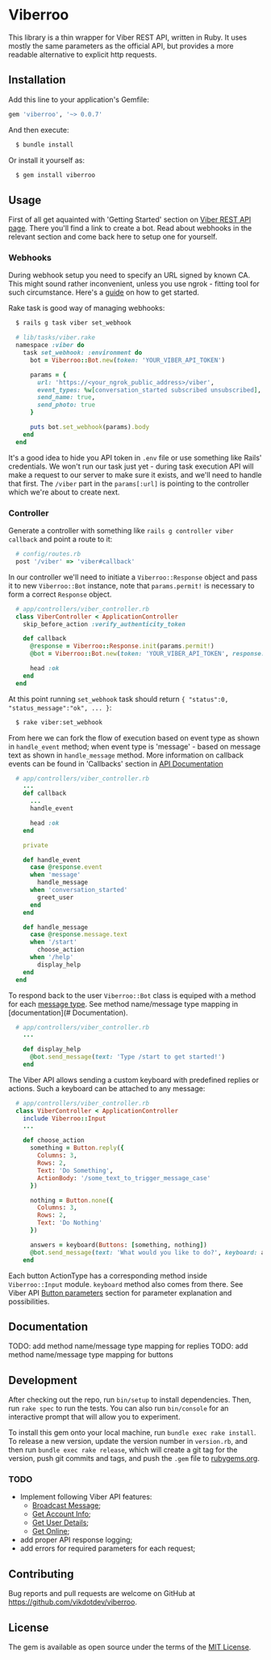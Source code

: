 # Viberroo
This library is a thin wrapper for Viber REST API, written in Ruby. It uses mostly the same parameters as the official API, but provides a more readable alternative to explicit http requests.

## Installation
Add this line to your application's Gemfile:

```ruby
gem 'viberroo', '~> 0.0.7'
```

And then execute:
```bash
  $ bundle install
```

Or install it yourself as:
```bash
  $ gem install viberroo
```

## Usage
First of all get aquainted with 'Getting Started' section on [Viber REST API page](https://developers.viber.com/docs/api/rest-bot-api/#get-started). There you'll find a link to create a bot. Read about webhooks in the relevant section and come back here to setup one for yourself.

### Webhooks
During webhook setup you need to specify an URL signed by known CA. This might sound rather inconvenient, unless you use ngrok - fitting tool for such circumstance. Here's a [guide](https://developers.viber.com/blog/2017/05/24/test-your-bots-locally) on how to get started.

Rake task is good way of managing webhooks:
```bash
  $ rails g task viber set_webhook
```
``` ruby
  # lib/tasks/viber.rake
  namespace :viber do
    task set_webhook: :environment do
      bot = Viberroo::Bot.new(token: 'YOUR_VIBER_API_TOKEN')

      params = {
        url: 'https://<your_ngrok_public_address>/viber',
        event_types: %w[conversation_started subscribed unsubscribed],
        send_name: true,
        send_photo: true
      }

      puts bot.set_webhook(params).body
    end
  end
```
It's a good idea to hide you API token in `.env` file or use something like Rails' credentials. We won't run our task just yet - during task execution API will make a request to our server to make sure it exists, and we'll need to handle that first. The `/viber` part in the `params[:url]` is pointing to the controller which we're about to create next.

### Controller
Generate a controller with something like `rails g controller viber callback` and point a route to it:
```ruby
  # config/routes.rb
  post '/viber' => 'viber#callback'
```

In our controller we'll need to initiate a `Viberroo::Response` object and pass it to new `Viberroo::Bot` instance, note that `params.permit!` is necessary to form a correct `Response` object.
```ruby
  # app/controllers/viber_controller.rb
  class ViberController < ApplicationController
    skip_before_action :verify_authenticity_token

    def callback
      @response = Viberroo::Response.init(params.permit!)
      @bot = Viberroo::Bot.new(token: 'YOUR_VIBER_API_TOKEN', response: @response)

      head :ok
    end
  end
```

At this point running `set_webhook` task should return `{ "status":0, "status_message":"ok", ... }`:
```bash
  $ rake viber:set_webhook
```

From here we can fork the flow of execution based on event type as shown in `handle_event` method; when event type is 'message' - based on message text as shown in `handle_message` method. More information on callback events can be found in 'Callbacks' section in [API Documentation](https://developers.viber.com/docs/api/rest-bot-api/#callbacks)
``` ruby
  # app/controllers/viber_controller.rb
    ...
    def callback
      ...
      handle_event

      head :ok
    end

    private

    def handle_event
      case @response.event
      when 'message'
        handle_message
      when 'conversation_started'
        greet_user
      end
    end

    def handle_message
      case @response.message.text
      when '/start'
        choose_action
      when '/help'
        display_help
    end
  end
```

To respond back to the user `Viberroo::Bot` class is equiped with a method for each [message type](https://developers.viber.com/docs/api/rest-bot-api/#message-types). See method name/message type mapping in [documentation](# Documentation).
``` ruby
  # app/controllers/viber_controller.rb
    ...

    def display_help
      @bot.send_message(text: 'Type /start to get started!')
    end
```

The Viber API allows sending a custom keyboard with predefined replies or actions. Such a keyboard can be attached to any message:
``` ruby
  # app/controllers/viber_controller.rb
  class ViberController < ApplicationController
    include Viberroo::Input
    ...

    def choose_action
      something = Button.reply({
        Columns: 3,
        Rows: 2,
        Text: 'Do Something',
        ActionBody: '/some_text_to_trigger_message_case'
      })

      nothing = Button.none({
        Columns: 3,
        Rows: 2,
        Text: 'Do Nothing'
      })

      answers = keyboard(Buttons: [something, nothing])
      @bot.send_message(text: 'What would you like to do?', keyboard: answers)
    end
```

Each button ActionType has a corresponding method inside `Viberroo::Input` module. `keyboard` method also comes from there. See Viber API [Button parameters](https://viber.github.io/docs/tools/keyboards/#buttons-parameters) section for parameter explanation and possibilities.

## Documentation
TODO: add method name/message type mapping for replies
TODO: add method name/message type mapping for buttons

## Development
After checking out the repo, run `bin/setup` to install dependencies. Then, run `rake spec` to run the tests. You can also run `bin/console` for an interactive prompt that will allow you to experiment.

To install this gem onto your local machine, run `bundle exec rake install`. To release a new version, update the version number in `version.rb`, and then run `bundle exec rake release`, which will create a git tag for the version, push git commits and tags, and push the `.gem` file to [rubygems.org](https://rubygems.org).

### TODO
* Implement following Viber API features:
  * [Broadcast Message](https://developers.viber.com/docs/api/rest-bot-api/#broadcast-message);
  * [Get Account Info](https://developers.viber.com/docs/api/rest-bot-api/#get-account-info);
  * [Get User Details](https://developers.viber.com/docs/api/rest-bot-api/#get-user-details);
  * [Get Online](https://developers.viber.com/docs/api/rest-bot-api/#get-online);
* add proper API response logging;
* add errors for required parameters for each request;

## Contributing
Bug reports and pull requests are welcome on GitHub at https://github.com/vikdotdev/viberroo.

## License
The gem is available as open source under the terms of the [MIT License](https://opensource.org/licenses/MIT).
